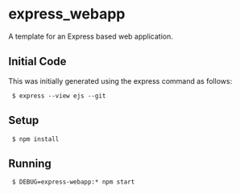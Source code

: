# express_webapp

A template for an Express based web application.

## Initial Code

This was initially generated using the express command as follows:

     $ express --view ejs --git

## Setup
   
     $ npm install

## Running
   
     $ DEBUG=express-webapp:* npm start

